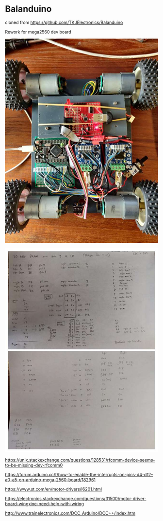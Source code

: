 # Balanduino

cloned from https://github.com/TKJElectronics/Balanduino

Rework for mega2560 dev board

![Alt text](./images/IMG_20210901_125059.jpg)

![Alt text](./images/IMG_20210901_125631-COLLAGE.jpg)

https://unix.stackexchange.com/questions/128531/rfcomm-device-seems-to-be-missing-dev-rfcomm0

https://forum.arduino.cc/t/how-to-enable-the-interrupts-on-pins-d4-d12-a0-a5-on-arduino-mega-2560-board/182961

https://www.st.com/en/motor-drivers/l6201.html

https://electronics.stackexchange.com/questions/31500/motor-driver-board-wingxine-need-help-with-wiring

http://www.trainelectronics.com/DCC_Arduino/DCC++/index.htm


